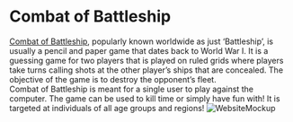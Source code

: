 # Combat of Battleship
<a href="https://combat-of-battleship.herokuapp.com/" target="_blank">Combat of Battleship</a>, popularly known worldwide as just ‘Battleship’, is usually a pencil and paper game that dates back to World War I. It is a guessing game for two players that is played on ruled grids where players take turns calling shots at the other player’s ships that are concealed. The objective of the game is to destroy the opponent’s fleet.
<br>
Combat of Battleship is meant for a single user to play against the computer. The game can be used to kill time or simply have fun with! It is targeted at individuals of all age groups and regions!
![WebsiteMockup](https://user-images.githubusercontent.com/116716786/225623836-5e05fb86-4bf3-4605-97a6-0fcb109b897c.png)
